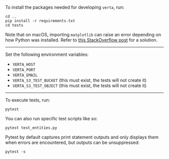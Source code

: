 To install the packages needed for developing `verta`, run:

```
cd ..
pip install -r requirements.txt
cd tests
```

Note that on macOS, importing `matplotlib` can raise an error depending on how Python was installed.
Refer to [this StackOverflow post](https://stackoverflow.com/a/21789908/) for a solution.

---

Set the following environment variables:

- `VERTA_HOST`
- `VERTA_PORT`
- `VERTA_EMAIL`
- `VERTA_S3_TEST_BUCKET` (this must exist, the tests will not create it)
- `VERTA_S3_TEST_OBJECT` (this must exist, the tests will not create it)

---

To execute tests, run:

```
pytest
```

You can also run specific test scripts like so:

```
pytest test_entities.py
```

Pytest by default captures print statement outputs and only displays them when errors are encountered, but outputs can be unsuppressed:

```
pytest -s
```
